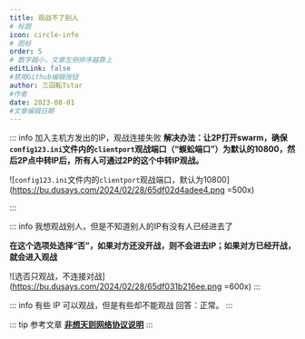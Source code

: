 ```yaml
---
title: 观战不了别人
# 标题
icon: circle-info
# 图标
order: 5
# 数字越小，文章左侧排序越靠上
editLink: false
#禁用Github编辑按钮
author: 三回転Tstar
#作者
date: 2023-08-01
#文章编辑日期
---
```


::: info 加入主机方发出的IP，观战连接失败
**解决办法：让2P打开swarm，确保`config123.ini`文件内的`clientport`观战端口（“蜈蚣端口”）为默认的10800，然后2P点中转IP后，所有人可通过2P的这个中转IP观战。**

![`config123.ini`文件内的`clientport`观战端口，默认为10800](https://bu.dusays.com/2024/02/28/65df02d4adee4.png =500x)

:::

::: info 我想观战别人，但是不知道别人的IP有没有人已经进去了

**在这个选项处选择“否”，如果对方还没开战，则不会进去IP；如果对方已经开战，就会进入观战**

![选否只观战，不连接对战](https://bu.dusays.com/2024/02/28/65df031b216ee.png =600x)
:::

::: info 有些 IP 可以观战，但是有些却不能观战
回答：正常。
:::

::: tip 参考文章
[**非想天则网络协议说明**](https://github.com/delthas/touhou-protocol-docs/blob/master/protocol_123.md)
:::
